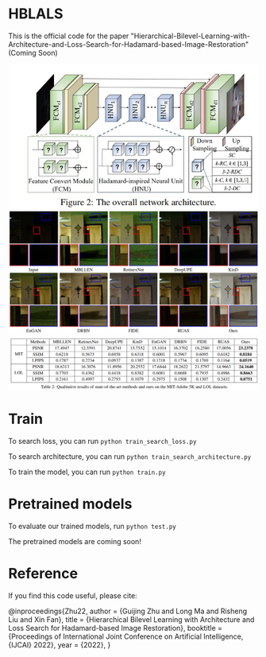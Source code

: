 # HBLALS
This is the official code for the paper "Hierarchical-Bilevel-Learning-with-Architecture-and-Loss-Search-for-Hadamard-based-Image-Restoration" (Coming Soon)


![image](pipeline.jpg)
![image](result1.jpg)
![image](result2.png)

# Train
To search loss, you can run ```python train_search_loss.py```

To search architecture, you can run ```python train_search_architecture.py```

To train the model, you can run ```python train.py```
# Pretrained models
To evaluate our trained models, run ```python test.py```

The pretrained models are coming soon!

# Reference
If you find this code useful, please cite:

@inproceedings{Zhu22,
author = {Guijing Zhu and Long Ma and Risheng Liu and Xin Fan},
title = {Hierarchical Bilevel Learning with Architecture and Loss Search for Hadamard-based Image Restoration},
booktitle = {Proceedings of International Joint Conference on Artificial Intelligence, {IJCAI} 2022},
year = {2022},
}
